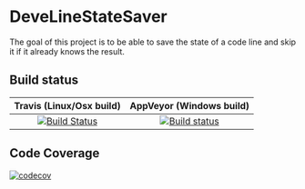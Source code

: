 # DeveLineStateSaver
The goal of this project is to be able to save the state of a code line and skip it if it already knows the result.

## Build status

| Travis (Linux/Osx build) | AppVeyor (Windows build) |
|:------------------------:|:------------------------:|
| [![Build Status](https://travis-ci.org/devedse/DeveLineStateSaver.svg?branch=master)](https://travis-ci.org/devedse/DeveLineStateSaver) | [![Build status](https://ci.appveyor.com/api/projects/status/datwgk9gb4gmpodi?svg=true)](https://ci.appveyor.com/project/devedse/develinestatesaver) |

## Code Coverage

[![codecov](https://codecov.io/gh/devedse/DeveLineStateSaver/branch/master/graph/badge.svg)](https://codecov.io/gh/devedse/DeveLineStateSaver)